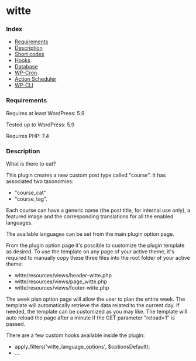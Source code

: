 # witte

### Index

* [Requirements](#requirements)
* [Description](#description)
* [Short codes](#short-codes)
* [Hooks](#hooks)
* [Database](#database)
* [WP-Cron](#wp-cron)
* [Action Scheduler](#action-scheduler)
* [WP-CLI](#wp-cli)

### Requirements

Requires at least WordPress: 5.9

Tested up to WordPress: 5.9

Requires PHP: 7.4

### Description

What is there to eat?

This plugin creates a new custom post type called "course". It has associated two taxonomies:
* "course_cat"
* "course_tag".

Each course can have a generic name (the post title, for internal use only),
a featured image and the corresponding translations for all the enabled languages.

The available languages can be set from the main plugin option page.

From the plugin option page it's possible to customize the plugin template as desired.
To use the template on any page of your active theme,
it's required to manually copy these three files into the root folder of your active theme:
* witte/resources/views/header-witte.php
* witte/resources/views/page_witte.php
* witte/resources/views/footer-witte.php

The week plan option page will allow the user to plan the entire week.
The template will automatically retrieve the data related to the current day.
If needed, the template can be customized as you may like.
The template will auto reload the page after a minute if the GET parameter "reload=1" is passed.

There are a few custom hooks available inside the plugin:
* apply_filters('witte_language_options', $optionsDefault);
* ...
